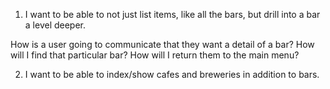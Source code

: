 1. I want to be able to not just list items, like all the bars, but drill into a bar a level deeper.

  How is a user going to communicate that they want a detail of a bar?
  How will I find that particular bar?
  How will I return them to the main menu?


2. I want to be able to index/show cafes and breweries in addition to bars.
